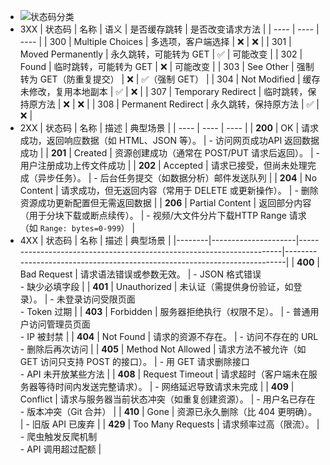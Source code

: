 - ![状态码分类](https://cdn.xiaolincoding.com/gh/xiaolincoder/ImageHost/%E8%AE%A1%E7%AE%97%E6%9C%BA%E7%BD%91%E7%BB%9C/HTTP/6-%E4%BA%94%E5%A4%A7%E7%B1%BBHTTP%E7%8A%B6%E6%80%81%E7%A0%81.png)
- 3XX
  | 状态码 | 名称 | 语义 | 是否缓存跳转 | 是否改变请求方法 |
  | ---- | ---- | ---- |
  | 300 | Multiple Choices | 多选项，客户端选择 | ❌ | ❌ |
  | 301 | Moved Permanently | 永久跳转，可能转为 GET | ✅ | 可能改变 |
  | 302 | Found | 临时跳转，可能转为 GET | ❌ | 可能改变 |
  | 303 | See Other | 强制转为 GET（防重复提交） | ❌ | ✅（强制 GET） |
  | 304 | Not Modified | 缓存未修改，复用本地副本 | ✅ | ❌ |
  | 307 | Temporary Redirect | 临时跳转，保持原方法 | ❌ | ❌ |
  | 308 | Permanent Redirect | 永久跳转，保持原方法 | ✅ | ❌ |
- 2XX
  | 状态码 | 名称 | 描述 | 典型场景 |
  | ---- | ---- | ---- |
  | **200** | OK | 请求成功，返回响应数据（如 HTML、JSON 等）。 | - 访问网页成功API 返回数据成功 |
  | **201** | Created | 资源创建成功（通常在 POST/PUT 请求后返回）。 | - 用户注册成功上传文件成功 |
  | **202** | Accepted | 请求已接受，但尚未处理完成（异步任务）。 | - 后台任务提交（如数据分析）邮件发送队列 |
  | **204** | No Content | 请求成功，但无返回内容（常用于 DELETE 或更新操作）。 | - 删除资源成功更新配置但无需返回数据 |
  | **206** | Partial Content | 返回部分内容（用于分块下载或断点续传）。 | - 视频/大文件分片下载HTTP Range 请求（如 `Range: bytes=0-999`） |
- 4XX
  | 状态码 | 名称                | 描述                                                                 | 典型场景                                                                 |
  |--------|---------------------|----------------------------------------------------------------------|--------------------------------------------------------------------------|
  | **400** | Bad Request         | 请求语法错误或参数无效。                                             | - JSON 格式错误<br>- 缺少必填字段                                        |
  | **401** | Unauthorized        | 未认证（需提供身份验证，如登录）。                                   | - 未登录访问受限页面<br>- Token 过期                                     |
  | **403** | Forbidden           | 服务器拒绝执行（权限不足）。                                         | - 普通用户访问管理员页面<br>- IP 被封禁                                  |
  | **404** | Not Found           | 请求的资源不存在。                                                   | - 访问不存在的 URL<br>- 删除后再次访问                                   |
  | **405** | Method Not Allowed  | 请求方法不被允许（如 GET 访问只支持 POST 的接口）。                  | - 用 GET 请求删除接口<br>- API 未开放某些方法                            |
  | **408** | Request Timeout     | 请求超时（客户端未在服务器等待时间内发送完整请求）。                 | - 网络延迟导致请求未完成                                                 |
  | **409** | Conflict            | 请求与服务器当前状态冲突（如重复创建资源）。                         | - 用户名已存在<br>- 版本冲突（Git 合并）                                 |
  | **410** | Gone                | 资源已永久删除（比 404 更明确）。                                    | - 旧版 API 已废弃                                                        |
  | **429** | Too Many Requests   | 请求频率过高（限流）。                                               | - 爬虫触发反爬机制<br>- API 调用超过配额                                 |